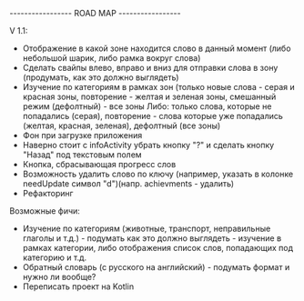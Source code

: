 ----------------- ROAD MAP -----------------

V 1.1:
- Отображение в какой зоне находится слово в данный момент (либо небольшой шарик, либо рамка вокруг слова)
- Сделать свайпы влево, вправо и вниз для отправки слова в зону (продумать, как это должно выглядеть)
- Изучение по категориям в рамках зон (только новые слова - серая и красная зоны, повторение - желтая и зеленая зоны, смешанный режим (дефолтный) - все зоны
    Либо: только слова, которые не попадались (серая), повторение - слова которые уже попадались (желтая, красная, зеленая), дефолтный (все зоны)
- Фон при загрузке приложения
- Наверно стоит с infoActivity убрать кнопку "?" и сделать кнопку "Назад" под текстовым полем
- Кнопка, сбрасывающая прогресс слов
- Возможность удалить слово по ключу (например, указать в колонке needUpdate символ "d")(напр. achievments - удалить)
- Рефакторинг

Возможные фичи:
- Изучение по категориям (животные, транспорт, неправильные глаголы и т.д.) - подумать как это должно выглядеть -
        изучение в рамках категории, либо отображения список слов, попадающих под категорию и т.д.
- Обратный словарь (с русского на английский) - подумать формат и нужно ли вообще?
- Переписать проект на Kotlin
